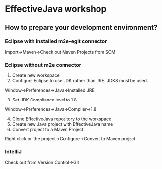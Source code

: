 # EffectiveJava workshop

## How to prepare your development environment?

### Eclipse with installed m2e-egit connector

Import->Maven->Check out Maven Projects from SCM

### Eclipse without m2e connector

1. Create new workspace
2. Configure Eclipse to use JDK rather than JRE. JDK8 must be used.

Window->Preferences->Java->Installed JRE

3. Set JDK Compliance level to 1.8

Window->Preferences->Java->Compiler->1.8

4. Clone EffectiveJava repository to the workspace
5. Create new Java project with EffectiveJava name
6. Convert project to a Maven Project

Right click on the project->Configure->Convert to Maven project

### IntelliJ

Check out from Version Control->Git